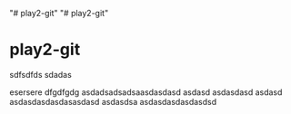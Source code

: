"# play2-git"
"# play2-git"

# play2-git

sdfsdfds
sdadas

esersere
dfgdfgdg
asdadsadsadsaasdasdasd
asdasd
asdasdasd
asdasd
asdasdasdasdasasdasd
asdasdsa
asdasdasdasdasdsd
